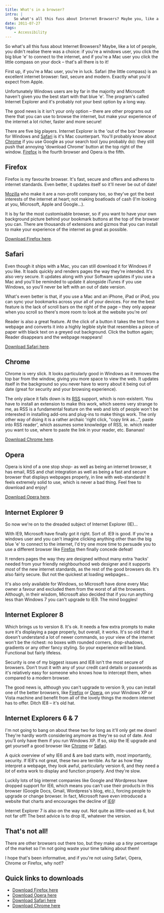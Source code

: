 ```yaml
---
title: What's in a browser?
intro: |
    So what's all this fuss about Internet Browsers? Maybe you, like a lot of people, you didn't realise there was a choice…
date: 2011-07-27
tags:
    - Accessibility
---
```


So what's all this fuss about Internet Browsers? Maybe, like a lot of people, you didn't realise there was a choice: if you're a windows user, you click the big blue 'e' to connect to the internet, and if you're a Mac user you click the little compass on your dock – that's all there is to it!

First up, if you're a Mac user, you're in luck. Safari (the little compass) is an excellent internet browser: fast, secure and modern. Exactly what you'd expect from Apple.

Unfortunately Windows users are by far in the majority and Microsoft haven't given you the best start with that blue 'e'. The program's called Internet Explorer and it's probably not your best option by a long way.

The good news is it isn't your only option – there are other programs out there that you can use to browse the internet, but make your experience of the internet a lot richer, faster and more secure!

There are five big players. Internet Explorer is the 'out of the box' browser for Windows and [Safari](http://www.apple.com/uk/safari/) is it's Mac counterpart. You'll probably know about [Chrome](http://www.google.com/chrome/intl/en-GB/landing_tv.html) if you use Google as your search tool (you probably do): they still push that annoying 'download Chrome' button at the top right of the window. [Firefox](http://europe.mozilla.org/en/) is the fourth browser and Opera is the fifth.

## Firefox

Firefox is my favourite browser. It's fast, secure and offers and adheres to internet standards. Even better, it updates itself so it'll never be out of date!

[Mozilla](http://www.mozilla.org/en-US/) who make it are a non-profit company too, so they've got the best interests of the internet at heart; not making boatloads of cash (I'm looking at you, Microsoft, Apple and Google…).

It is by far the most customisable browser, so if you want to have your own background picture behind your bookmark buttons at the top of the browser you can. There are thousands of extensions and gizmos that you can install to make your experience of the internet as great as possible.

[Download Firefox here](http://europe.mozilla.org/en/).

## Safari

Even though it ships with a Mac, you can still download it for Windows if you like. It loads quickly and renders pages the way they're intended. It's also very secure. It updates along with your Software updates if you use a Mac and you'll be reminded to update it alongside iTunes if you use Windows, so you'll never be left with an out of date version.

What's even better is that, if you use a Mac and an iPhone, iPad or iPod, you can sync your bookmarks across your all of your devices. For me the best feature is the lack of scroll bars on the right of the page – they only appear when you scroll so there's more room to look at the website you're on!

Reader is also a great feature. At the click of a button it takes the text from a webpage and converts it into a highly legible style that resembles a piece of paper with black text on a greyed out background. Click the button again; Reader disappears and the webpage reappears!

[Download Safari here](http://www.apple.com/uk/safari/).

## Chrome

Chrome is very slick. It looks particularly good in Windows as it removes the top bar from the window, giving you more space to view the web. It updates itself in the background so you never have to worry about it being out of date (great for security and your browsing experience).

The only place it falls down is its [RSS](http://tempertemper.net/blog/whats-rss-all-about) support, which is non-existent. You have to install an extension to make this work, which seems very strange to me, as RSS is a fundamental feature on the web and lots of people won't be interested in installing add-ons and plug-ins to make things work. The only other way of doing it is a rather archaic 'right click, "copy link as...", paste into RSS reader', which assumes some knowledge of RSS, ie. which reader you want to use, where to paste the link in your reader, etc. Bananas!

[Download Chrome here](http://www.google.com/chrome/intl/en-GB/landing_tv.html).

## Opera

Opera is kind of a one stop shop- as well as being an internet browser, it has email, RSS and chat integration as well as being a fast and secure browser that displays webpages properly, in line with web-standards! It feels extremely solid to use, which is never a bad thing. Feel free to download and enjoy!

[Download Opera here](http://www.opera.com/).

## Internet Explorer 9

So now we're on to the dreaded subject of Internet Explorer (IE)…

With IE9, Microsoft have finally got it right. Sort of. IE9 is good. If you're a windows user and you can't imagine clicking anything other than the big blue 'e' to connect to the internet, I'd try one more time to persuade you to use a different browser like [Firefox](http://europe.mozilla.org/en/) then finally concede defeat!

It renders pages the way they are designed without many extra 'hacks' needed from your friendly neighbourhood web designer and it supports _most_ of the new internet standards, as the rest of the good browsers do. It's also fairly secure. But not the quickest at loading webpages…

It's also only available for Windows, so Microsoft have done every Mac owner a favour and excluded them from the worst of all the browsers. Although, in their wisdom, Microsoft also decided that if you run anything less than Windows 7 you can't upgrade to IE9. The mind boggles!

## Internet Explorer 8

Which brings us to version 8. It's ok. It needs a few extra prompts to make sure it's displaying a page properly, but overall, it works. It's so old that it doesn't understand a lot of newer commands, so your view of the internet won't be the richest: no boxes with rounded corners, drop-shadows, gradients or any other fancy styling. So your experience will be bland. Functional but fairly lifeless.

Security is one of my biggest issues and IE8 isn't the most secure of browsers. Don't trust it with any of your credit card details or passwords as it's relatively easy for someone who knows how to intercept them, when compared to a modern browser.

The good news is, although you can't upgrade to version 9, you can install one of the better browsers, like [Firefox](http://europe.mozilla.org/en/) or [Opera](http://www.opera.com/), on your Windows XP or Vista machine and benefit from all of the lovely things the modern internet has to offer. Ditch IE8 – it's old hat.

## Internet Explorers 6 & 7

I'm not going to bang on about these two for long as it'll only get me down! They're hardly worth considering anymore as they're so out of date. And you'll only have them if you run Windows XP. If so, skip the IE upgrade and get yourself a good browser like [Chrome](http://www.google.com/chrome/intl/en-GB/landing_tv.html) or [Safari](http://www.apple.com/uk/safari/).

A quick overview of why IE6 and & are bad starts with, most importantly, security. If IE8's not great, these two are terrible. As far as how they interpret a webpage, they look awful, particularly version 6, and they need a _lot_ of extra work to display and function properly. And they're slow.

Luckily lots of big internet companies like Google and Wordpress have dropped support for IE6, which means you can't use their products in this browser (Google Docs, Gmail, Wordpress's blog, etc.), forcing people to upgrade or change browser. In fact, Microsoft have even introduced a website that charts and encourages the decline of [IE6](http://www.ie6countdown.com/)!

Internet Explorer 7 is also on the way out. Not quite as little-used as 6, but not far off! The best advice is to drop IE, whatever the version.

## That's not all!

There are other browsers out there too, but they make up a _tiny_ percentage of the market so I'm not going waste your time talking about them!

I hope that's been informative, and if you're not using Safari, Opera, Chrome or Firefox, why not!?

## Quick links to downloads

- [Download Firefox here](http://europe.mozilla.org/en/)
- [Download Opera here](http://www.opera.com/)
- [Download Safari here](http://www.apple.com/uk/safari/)
- [Download Chrome here](http://www.google.com/chrome/intl/en-GB/landing_tv.html)
